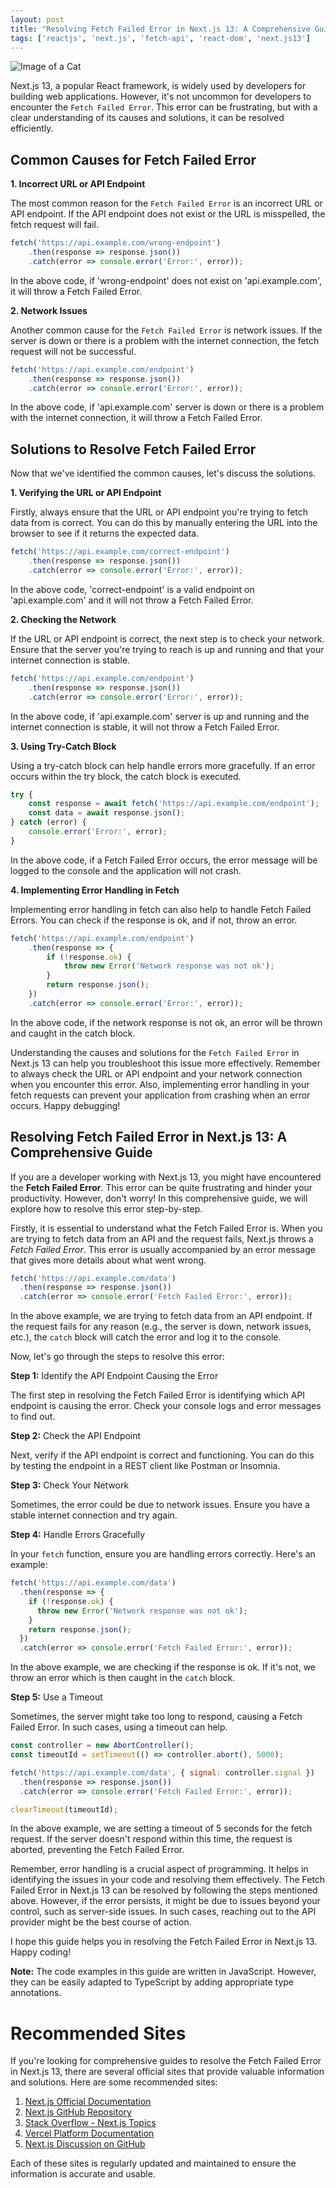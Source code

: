 ```yaml
---
layout: post
title: "Resolving Fetch Failed Error in Next.js 13: A Comprehensive Guide"
tags: ['reactjs', 'next.js', 'fetch-api', 'react-dom', 'next.js13']
---
```


![Image of a Cat](http://source.unsplash.com/1600x900/?cat)

Next.js 13, a popular React framework, is widely used by developers for building web applications. However, it's not uncommon for developers to encounter the `Fetch Failed Error`. This error can be frustrating, but with a clear understanding of its causes and solutions, it can be resolved efficiently. 

## Common Causes for Fetch Failed Error

**1. Incorrect URL or API Endpoint**

The most common reason for the `Fetch Failed Error` is an incorrect URL or API endpoint. If the API endpoint does not exist or the URL is misspelled, the fetch request will fail. 

```javascript
fetch('https://api.example.com/wrong-endpoint')
    .then(response => response.json())
    .catch(error => console.error('Error:', error));
```

In the above code, if 'wrong-endpoint' does not exist on 'api.example.com', it will throw a Fetch Failed Error.

**2. Network Issues**

Another common cause for the `Fetch Failed Error` is network issues. If the server is down or there is a problem with the internet connection, the fetch request will not be successful. 

```javascript
fetch('https://api.example.com/endpoint')
    .then(response => response.json())
    .catch(error => console.error('Error:', error));
```

In the above code, if 'api.example.com' server is down or there is a problem with the internet connection, it will throw a Fetch Failed Error.

## Solutions to Resolve Fetch Failed Error

Now that we've identified the common causes, let's discuss the solutions.

**1. Verifying the URL or API Endpoint**

Firstly, always ensure that the URL or API endpoint you're trying to fetch data from is correct. You can do this by manually entering the URL into the browser to see if it returns the expected data. 

```javascript
fetch('https://api.example.com/correct-endpoint')
    .then(response => response.json())
    .catch(error => console.error('Error:', error));
```

In the above code, 'correct-endpoint' is a valid endpoint on 'api.example.com' and it will not throw a Fetch Failed Error.

**2. Checking the Network**

If the URL or API endpoint is correct, the next step is to check your network. Ensure that the server you're trying to reach is up and running and that your internet connection is stable. 

```javascript
fetch('https://api.example.com/endpoint')
    .then(response => response.json())
    .catch(error => console.error('Error:', error));
```

In the above code, if 'api.example.com' server is up and running and the internet connection is stable, it will not throw a Fetch Failed Error.

**3. Using Try-Catch Block**

Using a try-catch block can help handle errors more gracefully. If an error occurs within the try block, the catch block is executed. 

```javascript
try {
    const response = await fetch('https://api.example.com/endpoint');
    const data = await response.json();
} catch (error) {
    console.error('Error:', error);
}
```

In the above code, if a Fetch Failed Error occurs, the error message will be logged to the console and the application will not crash.

**4. Implementing Error Handling in Fetch**

Implementing error handling in fetch can also help to handle Fetch Failed Errors. You can check if the response is ok, and if not, throw an error.

```javascript
fetch('https://api.example.com/endpoint')
    .then(response => {
        if (!response.ok) {
            throw new Error('Network response was not ok');
        }
        return response.json();
    })
    .catch(error => console.error('Error:', error));
```

In the above code, if the network response is not ok, an error will be thrown and caught in the catch block.

Understanding the causes and solutions for the `Fetch Failed Error` in Next.js 13 can help you troubleshoot this issue more effectively. Remember to always check the URL or API endpoint and your network connection when you encounter this error. Also, implementing error handling in your fetch requests can prevent your application from crashing when an error occurs. Happy debugging!

## **Resolving Fetch Failed Error in Next.js 13: A Comprehensive Guide**

If you are a developer working with Next.js 13, you might have encountered the **Fetch Failed Error**. This error can be quite frustrating and hinder your productivity. However, don't worry! In this comprehensive guide, we will explore how to resolve this error step-by-step.

Firstly, it is essential to understand what the Fetch Failed Error is. When you are trying to fetch data from an API and the request fails, Next.js throws a *Fetch Failed Error*. This error is usually accompanied by an error message that gives more details about what went wrong.

```javascript
fetch('https://api.example.com/data')
  .then(response => response.json())
  .catch(error => console.error('Fetch Failed Error:', error));
```

In the above example, we are trying to fetch data from an API endpoint. If the request fails for any reason (e.g., the server is down, network issues, etc.), the `catch` block will catch the error and log it to the console.

Now, let's go through the steps to resolve this error:

**Step 1:** Identify the API Endpoint Causing the Error

The first step in resolving the Fetch Failed Error is identifying which API endpoint is causing the error. Check your console logs and error messages to find out.

**Step 2:** Check the API Endpoint

Next, verify if the API endpoint is correct and functioning. You can do this by testing the endpoint in a REST client like Postman or Insomnia.

**Step 3:** Check Your Network

Sometimes, the error could be due to network issues. Ensure you have a stable internet connection and try again.

**Step 4:** Handle Errors Gracefully

In your `fetch` function, ensure you are handling errors correctly. Here's an example:

```javascript
fetch('https://api.example.com/data')
  .then(response => {
    if (!response.ok) {
      throw new Error('Network response was not ok');
    }
    return response.json();
  })
  .catch(error => console.error('Fetch Failed Error:', error));
```

In the above example, we are checking if the response is ok. If it's not, we throw an error which is then caught in the `catch` block.

**Step 5:** Use a Timeout

Sometimes, the server might take too long to respond, causing a Fetch Failed Error. In such cases, using a timeout can help.

```javascript
const controller = new AbortController();
const timeoutId = setTimeout(() => controller.abort(), 5000);

fetch('https://api.example.com/data', { signal: controller.signal })
  .then(response => response.json())
  .catch(error => console.error('Fetch Failed Error:', error));

clearTimeout(timeoutId);
```

In the above example, we are setting a timeout of 5 seconds for the fetch request. If the server doesn't respond within this time, the request is aborted, preventing the Fetch Failed Error.

Remember, error handling is a crucial aspect of programming. It helps in identifying the issues in your code and resolving them effectively. The Fetch Failed Error in Next.js 13 can be resolved by following the steps mentioned above. However, if the error persists, it might be due to issues beyond your control, such as server-side issues. In such cases, reaching out to the API provider might be the best course of action.

I hope this guide helps you in resolving the Fetch Failed Error in Next.js 13. Happy coding!

**Note:** The code examples in this guide are written in JavaScript. However, they can be easily adapted to TypeScript by adding appropriate type annotations.
# Recommended Sites

If you're looking for comprehensive guides to resolve the Fetch Failed Error in Next.js 13, there are several official sites that provide valuable information and solutions. Here are some recommended sites:

1. [Next.js Official Documentation](https://nextjs.org/docs)
2. [Next.js GitHub Repository](https://github.com/vercel/next.js/)
3. [Stack Overflow - Next.js Topics](https://stackoverflow.com/questions/tagged/next.js)
4. [Vercel Platform Documentation](https://vercel.com/docs)
5. [Next.js Discussion on GitHub](https://github.com/vercel/next.js/discussions)

Each of these sites is regularly updated and maintained to ensure the information is accurate and usable.